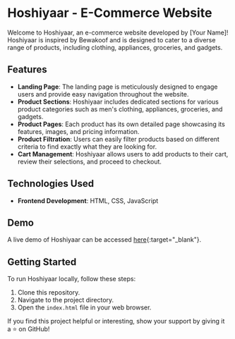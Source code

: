 # Hoshiyaar - E-Commerce Website

Welcome to Hoshiyaar, an e-commerce website developed by [Your Name]! Hoshiyaar is inspired by Bewakoof and is designed to cater to a diverse range of products, including clothing, appliances, groceries, and gadgets.

## Features

- **Landing Page**: The landing page is meticulously designed to engage users and provide easy navigation throughout the website.
- **Product Sections**: Hoshiyaar includes dedicated sections for various product categories such as men's clothing, appliances, groceries, and gadgets.
- **Product Pages**: Each product has its own detailed page showcasing its features, images, and pricing information.
- **Product Filtration**: Users can easily filter products based on different criteria to find exactly what they are looking for.
- **Cart Management**: Hoshiyaar allows users to add products to their cart, review their selections, and proceed to checkout.

## Technologies Used

- **Frontend Development**: HTML, CSS, JavaScript

## Demo

A live demo of Hoshiyaar can be accessed [here](https://hoshiyaar.netlify.app/){:target="_blank"}.

## Getting Started

To run Hoshiyaar locally, follow these steps:

1. Clone this repository.
2. Navigate to the project directory.
3. Open the `index.html` file in your web browser.


If you find this project helpful or interesting, show your support by giving it a ⭐️ on GitHub!
